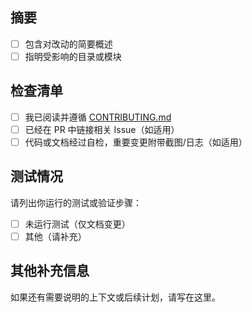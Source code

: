 ## 摘要
- [ ] 包含对改动的简要概述
- [ ] 指明受影响的目录或模块

## 检查清单
- [ ] 我已阅读并遵循 [CONTRIBUTING.md](../CONTRIBUTING.md)
- [ ] 已经在 PR 中链接相关 Issue（如适用）
- [ ] 代码或文档经过自检，重要变更附带截图/日志（如适用）

## 测试情况
请列出你运行的测试或验证步骤：
- [ ] 未运行测试（仅文档变更）
- [ ] 其他（请补充）

## 其他补充信息
如果还有需要说明的上下文或后续计划，请写在这里。
